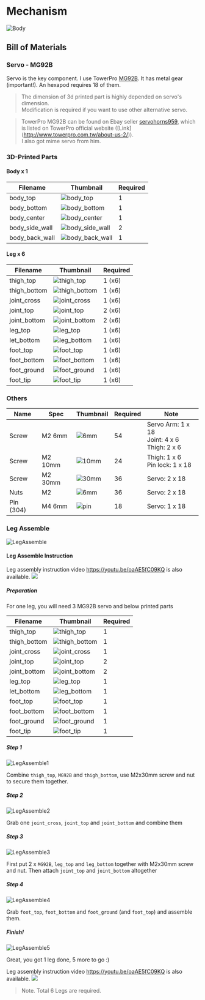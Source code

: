 # Mechanism

![Body](files/mech_body.png)

## Bill of Materials

### Servo - MG92B

Servo is the key component. I use TowerPro [MG92B](http://www.towerpro.com.tw/product/mg92b/). It has metal gear (important!).
An hexapod requires 18 of them.

>    The dimension of 3d printed part is highly depended on servo's dimension.<br>
>    Modification is required if you want to use other alternative servo. 

>    TowerPro MG92B can be found on Ebay seller [servohorns959](https://www.ebay.com/usr/servohorns959), which is listed on TowerPro official website ([Link] (http://www.towerpro.com.tw/about-us-2/)). <br>I also got mime servo from him.


### 3D-Printed Parts

#### Body x 1

| Filename       | Thumbnail                                   | Required |
| -------------- | ------------------------------------------- | -------- |
| body_top       | ![body_top](files/body_top.jpg)             | 1        |
| body_bottom    | ![body_bottom](files/body_bottom.jpg)       | 1        |
| body_center    | ![body_center](files/body_center.jpg)       | 1        |
| body_side_wall | ![body_side_wall](files/body_side_wall.jpg) | 2        |
| body_back_wall | ![body_back_wall](files/body_back_wall.jpg) | 1        |

#### Leg x 6

| Filename     | Thumbnail                               | Required |
| ------------ | --------------------------------------- | -------- |
| thigh_top    | ![thigh_top](files/thigh_top.jpg)       | 1 (x6)   |
| thigh_bottom | ![thigh_bottom](files/thigh_bottom.jpg) | 1 (x6)   |
| joint_cross  | ![joint_cross](files/joint_cross.jpg)   | 1 (x6)   |
| joint_top    | ![joint_top](files/joint_top.jpg)       | 2 (x6)   |
| joint_bottom | ![joint_bottom](files/joint_bottom.jpg) | 2 (x6)   |
| leg_top      | ![leg_top](files/leg_top.jpg)           | 1 (x6)   |
| let_bottom   | ![leg_bottom](files/leg_bottom.jpg)     | 1 (x6)   |
| foot_top     | ![foot_top](files/foot_top.jpg)         | 1 (x6)   |
| foot_bottom  | ![foot_bottom](files/foot_bottom.jpg)   | 1 (x6)   |
| foot_ground  | ![foot_ground](files/foot_ground.jpg)   | 1 (x6)   |
| foot_tip     | ![foot_tip](files/foot_tip.jpg)         | 1 (x6)   |

### Others

| Name      | Spec    | Thumbnail                    | Required | Note                                              |
| --------- | ------- | ---------------------------- | -------- | ------------------------------------------------- |
| Screw     | M2 6mm  | ![6mm](files/M2_6mm.JPG)     | 54       | Servo Arm: 1 x 18<br>Joint: 4 x 6<br>Thigh: 2 x 6 |
| Screw     | M2 10mm | ![10mm](files/M2_10mm.JPG)   | 24       | Thigh: 1 x 6<br>Pin lock: 1 x 18                  |
| Screw     | M2 30mm | ![30mm](files/M2_30mm.JPG)   | 36       | Servo: 2 x 18                                     |
| Nuts      | M2      | ![6mm](files/M2_nut.JPG)     | 36       | Servo: 2 x 18                                     |
| Pin (304) | M4 6mm  | ![pin](files/pin_M4_6mm.JPG) | 18       | Servo: 1 x 18                                     |

### Leg Assemble

![LegAssemble](files/mech_leg_exploded.jpg)

#### Leg Assemble Instruction

Leg assembly instruction video https://youtu.be/oaAE5fC09KQ is also available.
<a href='https://youtu.be/oaAE5fC09KQ'><img src='http://img.youtube.com/vi/oaAE5fC09KQ/mqdefault.jpg'/></a>

##### Preparation

For one leg, you will need 3 MG92B servo and below printed parts

| Filename     | Thumbnail                               | Required |
| ------------ | --------------------------------------- | -------- |
| thigh_top    | ![thigh_top](files/thigh_top.jpg)       | 1        |
| thigh_bottom | ![thigh_bottom](files/thigh_bottom.jpg) | 1        |
| joint_cross  | ![joint_cross](files/joint_cross.jpg)   | 1        |
| joint_top    | ![joint_top](files/joint_top.jpg)       | 2        |
| joint_bottom | ![joint_bottom](files/joint_bottom.jpg) | 2        |
| leg_top      | ![leg_top](files/leg_top.jpg)           | 1        |
| let_bottom   | ![leg_bottom](files/leg_bottom.jpg)     | 1        |
| foot_top     | ![foot_top](files/foot_top.jpg)         | 1        |
| foot_bottom  | ![foot_bottom](files/foot_bottom.jpg)   | 1        |
| foot_ground  | ![foot_ground](files/foot_ground.jpg)   | 1        |
| foot_tip     | ![foot_tip](files/foot_tip.jpg)         | 1        |

##### Step 1

![LegAssemble1](files/mech_leg_1.jpg)

Combine `thigh_top`, `MG92B` and `thigh_bottom`, use M2x30mm screw and nut to secure them together.

##### Step 2

![LegAssemble2](files/mech_leg_2.jpg)

Grab one `joint_cross`, `joint_top` and `joint_bottom` and combine them

##### Step 3

![LegAssemble3](files/mech_leg_3.jpg)

First put 2 x `MG92B`, `leg_top` and `leg_bottom` together with M2x30mm screw and nut.
Then attach `joint_top` and `joint_bottom` altogether

##### Step 4

![LegAssemble4](files/mech_leg_4.jpg)

Grab `foot_top`, `foot_bottom` and `foot_ground` (and `foot_top`) and assemble them.

##### Finish!

![LegAssemble5](files/mech_leg_5.jpg)

Great, you got 1 leg done, 5 more to go :)

Leg assembly instruction video https://youtu.be/oaAE5fC09KQ is also available.
<a href='https://youtu.be/oaAE5fC09KQ'><img src='http://img.youtube.com/vi/oaAE5fC09KQ/mqdefault.jpg'/></a>

> Note. Total 6 Legs are required.
